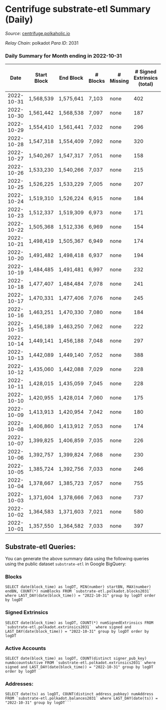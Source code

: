 # Centrifuge substrate-etl Summary (Daily)

_Source_: [centrifuge.polkaholic.io](https://centrifuge.polkaholic.io)

*Relay Chain*: polkadot
*Para ID*: 2031



### Daily Summary for Month ending in 2022-10-31


| Date | Start Block | End Block | # Blocks | # Missing | # Signed Extrinsics (total) | # Active Accounts | # Addresses with Balances | # Events | # Transfers | # XCM Transfers In | # XCM Transfers Out |
| ---- | ----------- | --------- | -------- | --------- | --------------------------- | ----------------- | ------------------------- | -------- | ----------- | ------------------ | ------------------- |
| 2022-10-31 | 1,568,539 | 1,575,641 | 7,103 | none  | 402 | 103 | 43,198 | 17,218 | 146  |   |   |
| 2022-10-30 | 1,561,442 | 1,568,538 | 7,097 | none  | 187 | 83 | 43,188 | 15,554 | 129  |   |   |
| 2022-10-29 | 1,554,410 | 1,561,441 | 7,032 | none  | 296 | 105 |  | 16,194 | 219  |   |   |
| 2022-10-28 | 1,547,318 | 1,554,409 | 7,092 | none  | 320 | 54 | 43,169 | 16,773 | 90  |   |   |
| 2022-10-27 | 1,540,267 | 1,547,317 | 7,051 | none  | 158 | 54 |  | 15,266 | 92  |   |   |
| 2022-10-26 | 1,533,230 | 1,540,266 | 7,037 | none  | 215 | 83 |  | 15,632 | 135  |   |   |
| 2022-10-25 | 1,526,225 | 1,533,229 | 7,005 | none  | 207 | 88 | 43,152 | 15,559 | 128  |   |   |
| 2022-10-24 | 1,519,310 | 1,526,224 | 6,915 | none  | 184 | 80 |  | 15,208 | 120  |   |   |
| 2022-10-23 | 1,512,337 | 1,519,309 | 6,973 | none  | 171 | 62 | 43,136 | 15,172 | 104  |   |   |
| 2022-10-22 | 1,505,368 | 1,512,336 | 6,969 | none  | 154 | 73 | 43,133 | 15,066 | 106  |   |   |
| 2022-10-21 | 1,498,419 | 1,505,367 | 6,949 | none  | 174 | 78 |  | 15,155 | 125  |   |   |
| 2022-10-20 | 1,491,482 | 1,498,418 | 6,937 | none  | 194 | 88 | 43,126 | 15,258 | 128  |   |   |
| 2022-10-19 | 1,484,485 | 1,491,481 | 6,997 | none  | 232 | 100 |  | 15,721 | 138  |   |   |
| 2022-10-18 | 1,477,407 | 1,484,484 | 7,078 | none  | 241 | 101 | 43,109 | 15,855 | 139  |   |   |
| 2022-10-17 | 1,470,331 | 1,477,406 | 7,076 | none  | 245 | 112 | 43,097 | 15,953 | 163  |   |   |
| 2022-10-16 | 1,463,251 | 1,470,330 | 7,080 | none  | 184 | 85 | 43,088 | 15,496 | 128  |   |   |
| 2022-10-15 | 1,456,189 | 1,463,250 | 7,062 | none  | 222 | 99 | 43,084 | 15,705 | 156  |   |   |
| 2022-10-14 | 1,449,141 | 1,456,188 | 7,048 | none  | 297 | 110 | 43,073 | 16,195 | 200  |   |   |
| 2022-10-13 | 1,442,089 | 1,449,140 | 7,052 | none  | 388 | 98 |  | 16,792 | 174  |   |   |
| 2022-10-12 | 1,435,060 | 1,442,088 | 7,029 | none  | 228 | 103 | 43,050 | 15,744 | 134  |   |   |
| 2022-10-11 | 1,428,015 | 1,435,059 | 7,045 | none  | 228 | 92 | 43,041 | 15,749 | 185  |   |   |
| 2022-10-10 | 1,420,955 | 1,428,014 | 7,060 | none  | 175 | 73 | 43,031 | 15,424 | 118  |   |   |
| 2022-10-09 | 1,413,913 | 1,420,954 | 7,042 | none  | 180 | 75 | 43,023 | 15,369 | 119  |   |   |
| 2022-10-08 | 1,406,860 | 1,413,912 | 7,053 | none  | 174 | 78 | 43,016 | 15,367 | 120  |   |   |
| 2022-10-07 | 1,399,825 | 1,406,859 | 7,035 | none  | 226 | 99 | 43,007 | 15,688 | 141  |   |   |
| 2022-10-06 | 1,392,757 | 1,399,824 | 7,068 | none  | 230 | 97 | 42,995 | 15,849 | 165  |   |   |
| 2022-10-05 | 1,385,724 | 1,392,756 | 7,033 | none  | 246 | 97 | 42,979 | 15,796 | 142  |   |   |
| 2022-10-04 | 1,378,667 | 1,385,723 | 7,057 | none  | 755 | 113 |  | 18,928 | 132  |   |   |
| 2022-10-03 | 1,371,604 | 1,378,666 | 7,063 | none  | 737 | 141 | 42,962 | 18,882 | 172  |   |   |
| 2022-10-02 | 1,364,583 | 1,371,603 | 7,021 | none  | 580 | 115 |  | 17,805 | 109  |   |   |
| 2022-10-01 | 1,357,550 | 1,364,582 | 7,033 | none  | 397 | 96 |  | 16,789 | 108  |   |   |

## Substrate-etl Queries:
You can generate the above summary data using the following queries using the public dataset `substrate-etl` in Google BigQuery:


### Blocks
```
SELECT date(block_time) as logDT, MIN(number) startBN, MAX(number) endBN, COUNT(*) numBlocks FROM `substrate-etl.polkadot.blocks2031`  where LAST_DAY(date(block_time)) = "2022-10-31" group by logDT order by logDT
```


### Signed Extrinsics
```
SELECT date(block_time) as logDT, COUNT(*) numSignedExtrinsics FROM `substrate-etl.polkadot.extrinsics2031`  where signed and LAST_DAY(date(block_time)) = "2022-10-31" group by logDT order by logDT
```


### Active Accounts
```
SELECT date(block_time) as logDT, COUNT(distinct signer_pub_key) numAccountsActive FROM `substrate-etl.polkadot.extrinsics2031` where signed and LAST_DAY(date(block_time)) = "2022-10-31" group by logDT order by logDT
```


### Addresses:
```
SELECT date(ts) as logDT, COUNT(distinct address_pubkey) numAddress FROM `substrate-etl.polkadot.balances2031` where LAST_DAY(date(ts)) = "2022-10-31" group by logDT```

